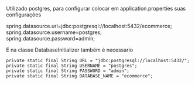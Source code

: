 

Utilizado postgres, para configurar colocar em application.properties suas configurações 

spring.datasource.url=jdbc:postgresql://localhost:5432/ecommerce;
spring.datasource.username=postgres;
spring.datasource.password=admin;

E na classe DatabaseInitializer também é necessario

    private static final String URL = "jdbc:postgresql://localhost:5432/";
    private static final String USERNAME = "postgres";
    private static final String PASSWORD = "admin";
    private static final String DATABASE_NAME = "ecommerce";

